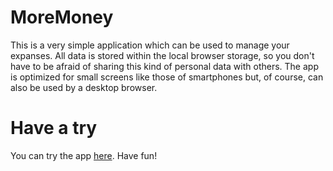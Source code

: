 # MoreMoney
This is a very simple application which can be used to manage your expanses. All data is stored within the local browser storage, so you don't have to be afraid of sharing this kind of personal data with others. The app is optimized for small screens like those of smartphones but, of course, can also be used by a desktop browser.

# Have a try
You can try the app <a href="https://dkweb.github.io/moremoney/">here</a>. Have fun!